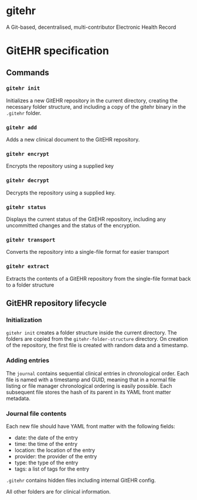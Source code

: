 # gitehr

A Git-based, decentralised, multi-contributor Electronic Health Record

# GitEHR specification

## Commands

### `gitehr init`

Initializes a new GitEHR repository in the current directory, creating the necessary folder structure, and including a copy of the gitehr binary in the `.gitehr` folder.

### `gitehr add`

Adds a new clinical document to the GitEHR repository.

### `gitehr encrypt`

Encrypts the repository using a supplied key

### `gitehr decrypt`

Decrypts the repository using a supplied key.

### `gitehr status`

Displays the current status of the GitEHR repository, including any uncommitted changes and the status of the encryption.

### `gitehr transport`

Converts the repository into a single-file format for easier transport

### `gitehr extract`

Extracts the contents of a GitEHR repository from the single-file format back to a folder structure

## GitEHR repository lifecycle

### Initialization

`gitehr init` creates a folder structure inside the current directory. The folders are copied from the `gitehr-folder-structure` directory. On creation of the repository, the first file is created with random data and a timestamp.

### Adding entries

The `journal` contains sequential clinical entries in chronological order. Each file is named with a timestamp and GUID, meaning that in a normal file listing or file manager chronological ordering is easily possible. Each subsequent file stores the hash of its parent in its YAML front matter metadata.

### Journal file contents
Each new file should have YAML front matter with the following fields:
  - date: the date of the entry
  - time: the time of the entry
  - location: the location of the entry
  - provider: the provider of the entry
  - type: the type of the entry
  - tags: a list of tags for the entry

`.gitehr` contains hidden files including internal GitEHR config.

All other folders are for clinical information.

